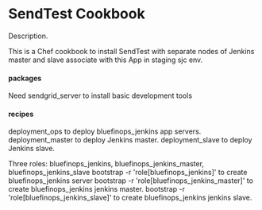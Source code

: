 SendTest Cookbook
=================
Description. 

This is a Chef cookbook to install SendTest with separate nodes of Jenkins master and slave associate with this App in staging sjc env.

#### packages
Need sendgrid_server to install basic development tools 

#### recipes
deployment_ops to deploy bluefinops_jenkins app servers.
deployment_master to deploy Jenkins master.
deployment_slave to deploy Jenkins slave.

Three roles: bluefinops_jenkins, bluefinops_jenkins_master, bluefinops_jenkins_slave
bootstrap -r 'role[bluefinops_jenkins]' to create bluefinops_jenkins server
bootstrap -r 'role[bluefinops_jenkins_master]' to create bluefinops_jenkins jenkins master.
bootstrap -r 'role[bluefinops_jenkins_slave]' to create bluefinops_jenkins jenkins slave.
